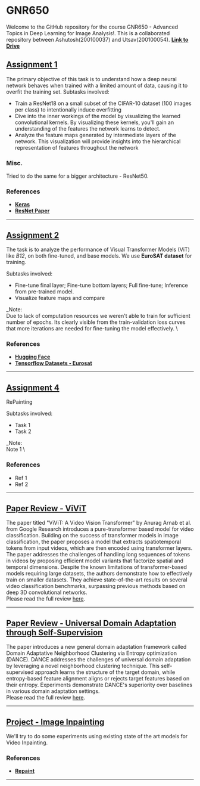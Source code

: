 # GNR650

Welcome to the GitHub repository for the course GNR650 - Advanced Topics in Deep Learning for Image Analysis!. 
This is a collaborated repository between Ashutosh(200100037) and Utsav(200100054).
[**Link to Drive**](https://drive.google.com/drive/folders/1yl_HxtUj31QARmwFAvjTQfG-EfqfWZis?usp=sharing)


## [**Assignment 1**](./Task1/)

The primary objective of this task is to understand how a deep neural network behaves when trained with a limited amount of data, causing it to overfit the training set.
Subtasks involved:

  -  Train a ResNet18 on a small subset of the CIFAR-10 dataset (100 images per class) to intentionally induce overfitting
  -  Dive into the inner workings of the model by visualizing the learned convolutional kernels. By visualizing these kernels, you'll gain an understanding of the features the network learns to detect.
  -  Analyze the feature maps generated by intermediate layers of the network. This visualization will provide insights into the hierarchical representation of features throughout the network

### Misc.

  Tried to do the same for a bigger architecture - ResNet50.

### References
  - [**Keras**](https://keras.io/)
  - [**ResNet Paper**](https://arxiv.org/abs/1512.03385)

 ---

## [**Assignment 2**](./Task2/)

The task is to analyze the performance of Visual Transformer Models (ViT) like _B12_, on both fine-tuned, and base models. We use **EuroSAT dataset** for training.

Subtasks involved:

  - Fine-tune final layer; Fine-tune bottom layers; Full fine-tune; Inference from pre-trained model.
  - Visualize feature maps and compare
  
_Note: \
Due to lack of computation resources we weren't able to train for sufficient number of epochs. Its clearly visible from the train-validation loss curves that more iterations are needed for fine-tuning the model effectively. \


### References
- [**Hugging Face**](https://huggingface.co/docs/transformers/main/model_doc/vit)
- [**Tensorflow Datasets - Eurosat**](https://www.tensorflow.org/datasets/catalog/eurosat)

---



## [**Assignment 4**](./Task3/)

RePainting

Subtasks involved:

  - Task 1
  - Task 2
  
_Note: \
Note 1 \


### References
- Ref 1
- Ref 2

---



## [**Paper Review - ViViT**](https://arxiv.org/abs/2103.1569)



The paper titled "ViViT: A Video Vision Transformer" by Anurag Arnab et al. from Google Research introduces a pure-transformer based model for video classification. Building on the success of transformer models in image classification, the paper proposes a model that extracts spatiotemporal tokens from input videos, which are then encoded using transformer layers. The paper addresses the challenges of handling long sequences of tokens in videos by proposing efficient model variants that factorize spatial and temporal dimensions. Despite the known limitations of transformer-based models requiring large datasets, the authors demonstrate how to effectively train on smaller datasets. They achieve state-of-the-art results on several video classification benchmarks, surpassing previous methods based on deep 3D convolutional networks.\
Please read the full review [here](./Paper_Review/ViViT_Review.pdf).

---

## [**Paper Review - Universal Domain Adaptation through Self-Supervision**](https://arxiv.org/abs/2002.07953)

The paper introduces a new general domain adaptation framework called Domain Adaptative Neighborhood Clustering via Entropy optimization (DANCE). DANCE addresses the challenges of universal domain adaptation by leveraging a novel neighborhood clustering technique. This self-supervised approach learns the structure of the target domain, while entropy-based feature alignment aligns or rejects target features based on their entropy. Experiments demonstrate DANCE's superiority over baselines in various domain adaptation settings. \
Please read the full review [here](./Paper_Review/Universal_Domain_Adaptation_through_Self_Supervision-Review.pdf).

---

## [**Project - Image Inpainting**](https://arxiv.org/abs/2002.07953)

  We'll try to do some experiments using existing state of the art models for Video Inpainting.
### References
- [**Repaint**](https://arxiv.org/abs/2201.09865)
---

